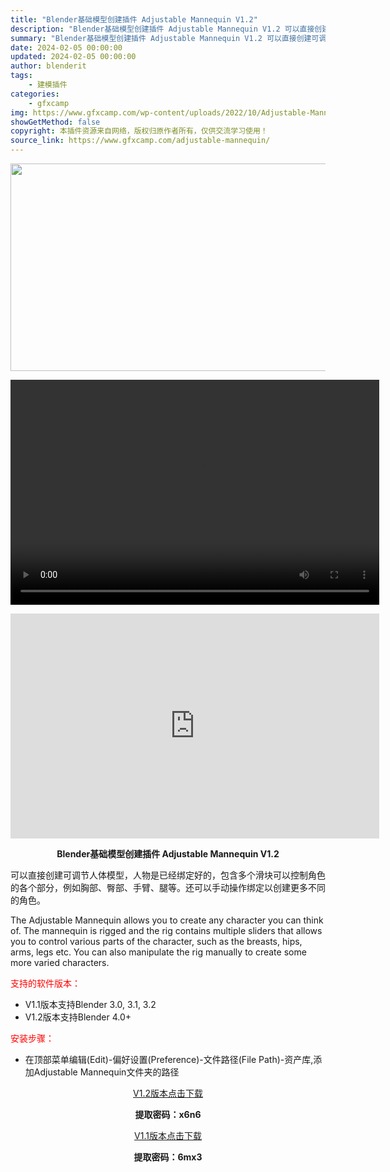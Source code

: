 ```yaml
---
title: "Blender基础模型创建插件 Adjustable Mannequin V1.2"
description: "Blender基础模型创建插件 Adjustable Mannequin V1.2 可以直接创建可调节人体模型，人物是已经绑定好的，包含多个滑块可以控制角色的各个部分，例如胸部、臀部、手臂、腿等。还可..."
summary: "Blender基础模型创建插件 Adjustable Mannequin V1.2 可以直接创建可调节人体模型，人物是已经绑定好的，包含多个滑块可以控制角色的各个部分，例如胸部、臀部、手臂、腿等。还可..."
date: 2024-02-05 00:00:00
updated: 2024-02-05 00:00:00
author: blenderit
tags: 
    - 建模插件
categories:
    - gfxcamp
img: https://www.gfxcamp.com/wp-content/uploads/2022/10/Adjustable-Mannequin.jpg
showGetMethod: false
copyright: 本插件资源来自网络，版权归原作者所有，仅供交流学习使用！
source_link: https://www.gfxcamp.com/adjustable-mannequin/
---
```

<div><p><img decoding="async" class="aligncenter size-full wp-image-107315" src="https://www.gfxcamp.com/wp-content/uploads/2022/10/Adjustable-Mannequin.jpg" data-src="https://www.gfxcamp.com/wp-content/uploads/2022/10/Adjustable-Mannequin.jpg" alt="" width="590" height="332" data-srcset="https://www.gfxcamp.com/wp-content/uploads/2022/10/Adjustable-Mannequin.jpg 590w, https://www.gfxcamp.com/wp-content/uploads/2022/10/Adjustable-Mannequin-150x84.jpg 150w" data-sizes="(max-width: 590px) 100vw, 590px"><br>
</p><center><div style="width: 590px;" class="wp-video"><!--[if lt IE 9]><script>document.createElement('video');</script><![endif]-->
<video class="wp-video-shortcode" id="video-107313-1" width="590" height="360" preload="true" controls="controls"><source type="video/mp4" src="http://cloud.video.taobao.com/play/u/null/p/1/e/6/t/1/449319258560.mp4?_=1"></source><a href="http://cloud.video.taobao.com/play/u/null/p/1/e/6/t/1/449319258560.mp4">http://cloud.video.taobao.com/play/u/null/p/1/e/6/t/1/449319258560.mp4</a></video></div></center><p style="text-align: center;"><iframe loading="lazy" src="https://player.youku.com/embed/XNTkwNzAxOTk0MA==" width="590" height="360" frameborder="0" allowfullscreen="allowfullscreen"></iframe></p><p style="text-align: center;"><strong>Blender基础模型创建插件 Adjustable Mannequin V1.2</strong></p><div>
<p>可以直接创建可调节人体模型，人物是已经绑定好的，包含多个滑块可以控制角色的各个部分，例如胸部、臀部、手臂、腿等。还可以手动操作绑定以创建更多不同的角色。</p>
<p>The Adjustable Mannequin allows you to create any character you can think of. The mannequin is rigged and the rig contains multiple sliders that allows you to control various parts of the character, such as the breasts, hips, arms, legs etc. You can also manipulate the rig manually to create some more varied characters.</p>
<p><span style="color: #ff0000;">支持的软件版本：</span></p>
<ul>
<li>V1.1版本支持Blender 3.0, 3.1, 3.2</li>
<li>V1.2版本支持Blender 4.0+</li>
</ul>
<p><span style="color: #ff0000;">安装步骤：</span></p>
<ul>
<li>在顶部菜单编辑(Edit)-偏好设置(Preference)-文件路径(File Path)-资产库,添加Adjustable Mannequin文件夹的路径</li>
</ul>
<p style="text-align: center;"><a class="maxbutton-3 maxbutton maxbutton-baidu" target="_blank" rel="noopener" href="https://pan.baidu.com/s/140w_SH9pboNV2wK9eaxCQA?pwd=x6n6"><span class="mb-text">V1.2版本点击下载</span></a></p>
<p style="text-align: center;"><strong>提取密码：x6n6</strong></p>
<p style="text-align: center;"><a class="maxbutton-3 maxbutton maxbutton-baidu" target="_blank" rel="noopener" href="https://pan.baidu.com/s/1WBwEMwc2z-QxOXwRHdfjLQ?pwd=6mx3"><span class="mb-text">V1.1版本点击下载</span></a></p>
<p style="text-align: center;"><strong>提取密码：6mx3</strong></p>
</div></div>